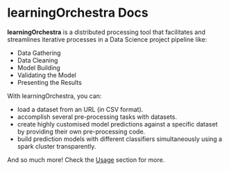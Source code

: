 # learningOrchestra Docs

**learningOrchestra** is a distributed processing tool that facilitates and streamlines iterative processes in a Data Science project pipeline like:

* Data Gathering
* Data Cleaning
* Model Building
* Validating the Model
* Presenting the Results

With learningOrchestra, you can:

* load a dataset from an URL (in CSV format).
* accomplish several pre-processing tasks with datasets.
* create highly customised model predictions against a specific dataset by providing their own pre-processing code.
* build prediction models with different classifiers simultaneously using a spark cluster transparently.

And so much more! Check the [Usage](https://learningorchestra.github.io/docs/usage/) section for more.
